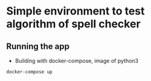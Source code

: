 # Simple environment to test algorithm of spell checker

## Running the app

- Building with docker-compose, image of python3

```
docker-compose up
```
